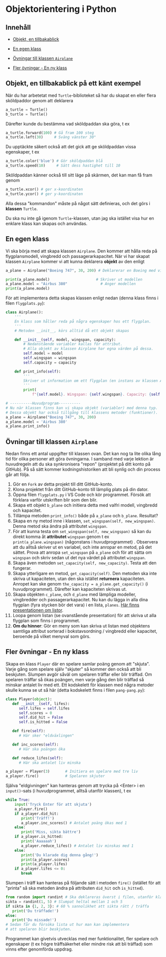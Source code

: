 # Objektorientering i Python

## Innehåll

- [Objekt, en tillbakablick](#Objekt-en-tillbakablick-på-ett-känt-exempel)

- [En egen klass](#En-egen-klass)

- [Övningar till klassen `Airplane`](#Övningar-till-klassen-Airplane)

- [Fler övningar - En ny klass](#Fler-övningar---En-ny-klass)

## Objekt, en tillbakablick på ett känt exempel

När du har arbetetat med `Turtle`-biblioteket så har du skapat en eller flera sköldpaddor genom att deklarera

```Python
a_turtle = Turtle()
b_turtle = Turtle()
```

Därefter kunde du bestämma vad sköldpaddan ska göra, t ex

```Python
a_turtle.forward(100) # Gå fram 100 steg
a_turtle.left(30)     # Sväng vänster 30°
```

Du upptäckte säkert också att det gick att ge sköldpaddan vissa egenskaper, t ex

```Python
a_turtle.color('blue') # Gör sköldpaddan blå
a_turtle.speed(10)     # Sätt dess hastighet till 10
```

Sköldpaddan känner också till sitt läge på skärmen, det kan man få fram genom

```Python
a_turtle.xcor() # ger x-koordinaten
a_turtle.ycor() # ger y-koordinaten
```

Alla dessa "kommandon" måste på något sätt definieras, och det görs i **klassen** `Turtle`.

Du ska nu inte gå igenom `Turtle`-klassen, utan jag ska istället visa hur en enklare klass kan skapas och användas.

## En egen klass

Vi ska börja med att skapa klassen `Airplane`. Den kommer att hålla reda på flygplansmodell, vingbredd och passagerarkapacitet. När vi har skapat klassen `Airplane` kommer vi att kunna deklarera **objekt** av den enligt

```Python
a_plane = Airplane("Boeing 747", 30, 200) # Deklarerar en Boeing med vingbredden 30m som kan ta 200 passagerare

print(a_plane.model)                     # Skriver ut modellen
a_plane.model = "Airbus 380"               # Anger modellen
print(a_plane.model)
```

För att implementera detta skapas klassen enligt nedan (denna klass finns i filen `flygplats.py`):

```Python
class Airplane():
    '''
    En klass som håller reda på några egenskaper hos ett flygplan.
    '''
    # Metoden __init__, körs alltid då ett objekt skapas

    def __init__(self, model, wingspan, capacity):
        # Nedanstående variabler kallas för attribut.
        # Alla objekt av klassen Airplane har egna värden på dessa.
        self.model = model
        self.wingspan = wingspan
        self.capacity = capacity

    def print_info(self):
        '''
        Skriver ut information om ett flygplan (en instans av klassen Airplane).
        '''
        print(
            f"{self.model}. Wingspan: {self.wingspan}. Capacity: {self.capacity}")

# ----------Huvudprogram----------
# Nu när klassen finns kan vi skapa objekt (variabler) med denna typ.
# Dessa objekt har också tillgång till klassens metoder (funktioner).
a_plane = Airplane("Boeing 747", 30, 200)
a_plane.model = 'Airbus 380'
a_plane.print_info()
```

## Övningar till klassen `Airplane`

Nedan finns ett antal uppgifter till klassen ovan. Det kan nog ta lite olika lång tid för olika personer att göra övningarna. I samband med varje lektion är huvudregeln att du ska synkronisera "repon" (projektet på ditt konto på GitHub). På så sätt kommer kodningshistoriken att bli synlig och din process går att följa.

1. Gör en `Fork` av detta projekt till ditt GitHub-konto.
2. Klona projektet från ditt GitHub-konto till lämplig plats på din dator.
3. Öppna filen `flygplats.py` i VS Code och kör programmet. Försök att förklara varför utskriften blir som den blir.
4. Skapa ett objekt `b_plane` och initiera detta med valfri modell, vingbredd och kapacitet.
5. Tillämpa metoden `print_info()` både på `a_plane` och `b_plane`. Resultat?
6. Skapa en ny metod inne i klassen, `set_wingspan(self, new_wingspan)`. Denna metod ska ändra på attributet `wingspan`.
7. För att kunna testa om `set_wingspan(self, new_wingspan)` så kan du direkt komma åt **attributet** `wingspan` genom t ex `print(a_plane.wingspan)` (någonstans i huvudprogrammet) . Observera att du alltså skriver ut en variabel, och inte anropar en metod, på det sättet. Prova att anropa `set_wingspan` på `a_plane` och för att sätta om `wingspan` och skriv sedan ut det nya värdet på attributet `wingspan`.
8. Skapa även metoden `set_capacity(self, new_capacity)`. Testa att den fungerar.
9. Skapa ytterligare en metod, `get_capacity(self)`. Den metoden ska inte skriva ut kapaciteten, utan den ska istället **returnera** kapaciteten. Anropet kan ske genom `the_capacity = a_plane.get_capacity()` (i huvudprogrammet). Därefter kan kapaciteten skrivas ut.
10. Skapa objekten `c_plane`, och `d_plane` med lämpliga modeller, vingbredder och passagerarkapacitet. Nu kan du lägga in alla dina flygplan (fyra stycken bör det vara) i en lista, `planes`. [Här finns presentationen om listor](https://slides.com/nikodemus/listor/fullscreen?token=bPF0RWd0#/3).
11. Loopa genom listan (se ovanstående presentation) för att skriva ut alla flygplan som finns i programmet.
12. **Om du hinner**: Gör en meny som kan skriva ut listan med objektens samtliga attribut sorterad i bokstavsordning / vingbredd eller kapacitet, beroende på vilket menyval som görs.

## Fler övningar - En ny klass

Skapa en klass `Player` där en spelare samlar poäng genom att "skjuta". Varje gång som spelare själv "skjuter" så kommer den också att bli beskjuten. Slumpen avgör såväl om spelaren träffar eller blir träffad. Om spelaren träffar så ökas poängen, men varje gång den blir träffad så minskar antalet liv med ett. Ett kodskelett för klassen med några metoder skulle kunna se ut så här (detta kodskelett finns i filen `pang-pang.py`):

```python
class Player(object):
   def __init__(self, lifes):
      self.lifes = self.lifes
      self.scores = 0
      self.did_hit = False
      self.is_hitted = False

   def fire(self):
      # Här sker "eldväxlingen"

   def inc_scores(self):
      # Här ska poängen öka

   def reduce_lifes(self):
      # Här ska antalet liv minska

a_player = Player(3)       # Initiera en spelare med tre liv
a_player.fire()            # Spelaren skjuter
```

Själva "eldgivningen" kan hanteras genom att trycka på \<Enter> i en `input()`-sats (i huvudprogrammet, alltså utanför klassen), t ex

```python
while True:
    input('Tryck Enter för att skjuta')
    a_player.fire()
    if a_player.did_hit:
       print('Träff!')
       a_player.inc_scores() # Antalet poäng ökas med 1
    else:
       print('Miss, sikta bättre')
    if a_player.is_hitted:
       print('Aaaaaah')
       a_player.reduce_lifes() # Antalet liv minskas med 1
    else:
       print('Du klarade dig denna gång!')
       print(a_player.scores)
       print(a_player.lifes)
    if a_player.lifes <= 0:
       break
```

Slumpen i träff kan hanteras på följande sätt i metoden `fire()` (istället för att "printa" så ska metoden ändra på attributen `did_hit` och `is_hitted`).

```python
from random import randint # Ska deklareras överst i filen, utanför klassen
sikta = randint(1, 5) # Slumpat heltal mellan 1 och 5
if sikta in {1, 2, 3}: # 60 % sannolikhet att sikta rätt / träffa
   print('Du träffade!')
else:
   print('Du missade!')
# Sedan får du försöka lista ut hur man kan implementera
# att spelaren blir beskjuten.
```

Programmet kan givetvis utvecklas med mer funktionalitet, fler spelare och egenskaper (t ex högre träffsäkerhet eller mindre risk att bli träffad) som vinns efter genomförda uppdrag.
